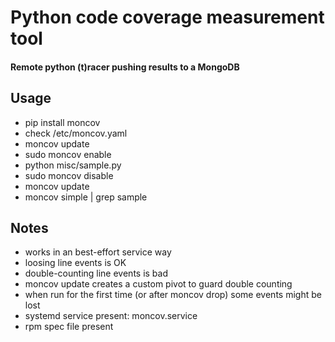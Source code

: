 Python code coverage measurement tool
=====================================
#### Remote python (t)racer pushing results to a MongoDB

Usage
-----

* pip install moncov
* check /etc/moncov.yaml
* moncov update
* sudo moncov enable 
* python misc/sample.py
* sudo moncov disable
* moncov update
* moncov simple | grep sample

Notes
-----
* works in an best-effort service way
* loosing line events is OK
* double-counting line events is bad
* moncov update creates a custom pivot to guard double counting
* when run for the first time (or after moncov drop) some events might be lost
* systemd service present: moncov.service
* rpm spec file present

